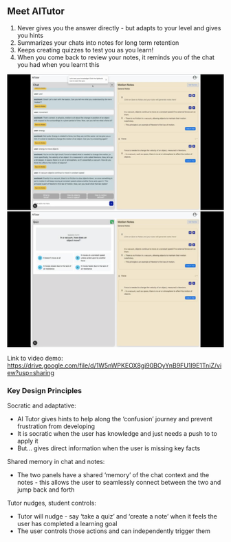 ## Meet AITutor

1. Never gives you the answer directly - but adapts to your level and gives you hints
2. Summarizes your chats into   notes for long term retention
3. Keeps creating quizzes to test you as you learn!
4. When you come back to review  your notes, it reminds you of the chat you had when you learnt this

![alt text](https://github.com/niks1917/aitutor/blob/main/demo1.png)
![alt text](https://github.com/niks1917/aitutor/blob/main/demo3.png)

Link to video demo: https://drive.google.com/file/d/1W5nWPKEOX8gi90BOyYnB9FU1I9E1TniZ/view?usp=sharing

### Key Design Principles

Socratic and adaptative:
- AI Tutor gives hints to help along the ‘confusion’ journey and prevent frustration from developing
- It is socratic when the user has knowledge and just needs a push to to apply it
- But... gives direct information when the user is missing key facts

Shared memory in chat and notes:
- The two panels have a shared ‘memory’ of the chat context and the notes - this allows the user to seamlessly connect between the two and jump back and forth 

Tutor nudges, student controls:
- Tutor will nudge -  say ‘take a quiz’ and ‘create a note’ when it feels the user has completed a learning goal 
- The user controls those actions and can independently trigger them 
